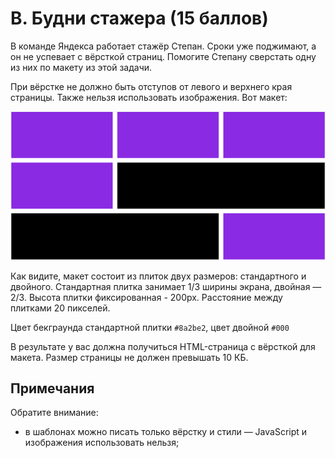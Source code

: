 # B. Будни стажера (15 баллов)

В команде Яндекса работает стажёр Степан. Сроки уже поджимают, а он не успевает с вёрсткой страниц. Помогите Степану сверстать одну из них по макету из этой задачи.

При вёрстке не должно быть отступов от левого и верхнего края страницы. Также нельзя использовать изображения. Вот макет:

![Макет](img/layout.png)

Как видите, макет состоит из плиток двух размеров: стандартного и двойного. Стандартная плитка занимает 1/3 ширины экрана, двойная — 2/3. Высота плитки фиксированная - 200px. Расстояние между плитками 20 пикселей. 

Цвет бекграунда стандартной плитки `#8a2be2`, цвет двойной `#000` 

В результате у вас должна получиться HTML-страница с вёрсткой для макета. Размер страницы не должен превышать 10 КБ. 

## Примечания

Обратите внимание:

- в шаблонах можно писать только вёрстку и стили — JavaScript и изображения использовать нельзя;

